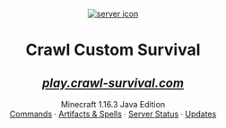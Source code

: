 <p align="center">
  <a href="https://www.crawl-survival.com/">
    <img align="center" src="https://www.crawl-survival.com/assets/server-icon.png" alt="server icon">
  </a>
  <h1 align="center">Crawl Custom Survival</h1>
  <a href="https://crawl-survival.com">
  <h2 align="center"><em>play.crawl-survival.com</em></h2>
  </a>
  <p align="center">
    Minecraft 1.16.3 Java Edition
    <br>
    <a href="#hero-commands">Commands</a>
     ·
    <a href="#craftable-spells">Artifacts & Spells</a>
     ·
    <a href="#server-status">Server Status</a>
     ·
    <a href="#server-updates">Updates</a>
  </p>
</p>